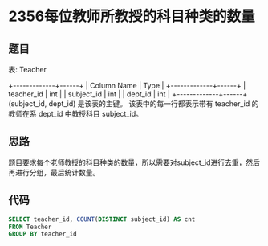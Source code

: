 2356每位教师所教授的科目种类的数量
===

题目
---

表: Teacher

+-------------+------+
| Column Name | Type |
+-------------+------+
| teacher_id  | int  |
| subject_id  | int  |
| dept_id     | int  |
+-------------+------+
(subject_id, dept_id) 是该表的主键。
该表中的每一行都表示带有 teacher_id 的教师在系 dept_id 中教授科目 subject_id。

思路
---

题目要求每个老师教授的科目种类的数量，所以需要对subject_id进行去重，然后再进行分组，最后统计数量。

代码
---

``` sql
SELECT teacher_id, COUNT(DISTINCT subject_id) AS cnt
FROM Teacher
GROUP BY teacher_id
```
